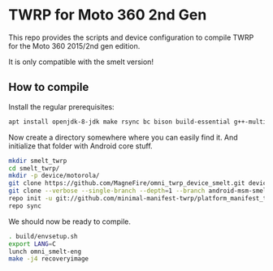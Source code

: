 # TWRP for Moto 360 2nd Gen
This repo provides the scripts and device configuration to compile TWRP for the Moto 360 2015/2nd gen edition.

It is only compatible with the smelt version!


## How to compile

Install the regular prerequisites:
```sh
apt install openjdk-8-jdk make rsync bc bison build-essential g++-multilib git make python zip schedtool
```

Now create a directory somewhere where you can easily find it. And initialize that folder with Android core stuff.
```sh
mkdir smelt_twrp
cd smelt_twrp/
mkdir -p device/motorola/
git clone https://github.com/MagneFire/omni_twrp_device_smelt.git device/motorola/smelt
git clone --verbose --single-branch --depth=1 --branch android-msm-smelt-3.10-marshmallow-mr1-wear-release https://android.googlesource.com/kernel/msm device/motorola/smelt/kernel
repo init -u git://github.com/minimal-manifest-twrp/platform_manifest_twrp_omni.git -b twrp-6.0
repo sync
```

We should now be ready to compile.
```sh
. build/envsetup.sh
export LANG=C
lunch omni_smelt-eng
make -j4 recoveryimage
```
